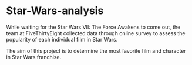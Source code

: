# Star-Wars-analysis

While waiting for the Star Wars VII: The Force Awakens to come out, the team at FiveThirtyEight collected data through online survey to assess the popularity of each individual film in Star Wars.

The aim of this project is to determine the most favorite film and character in Star Wars franchise.
